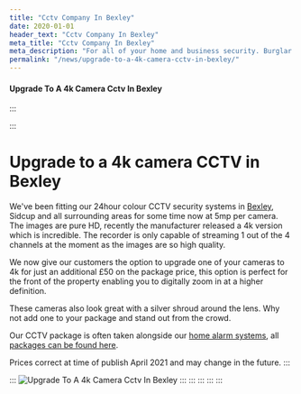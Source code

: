 ```yaml
---
title: "Cctv Company In Bexley"
date: 2020-01-01
header_text: "Cctv Company In Bexley"
meta_title: "Cctv Company In Bexley"
meta_description: "For all of your home and business security. Burglar Alarm Servicing, Burglar Alarm Installation, Alarm Battery and CCTV in Bexley. Call 020 8302 4065"
permalink: "/news/upgrade-to-a-4k-camera-cctv-in-bexley/"
---
```


#### Upgrade To A 4k Camera Cctv In Bexley

:::

::: 
# Upgrade to a 4k camera CCTV in Bexley

We\'ve been fitting our 24hour colour CCTV security systems in [Bexley](../pages/sidcup.php.html), Sidcup and all surrounding areas for some time now at 5mp per camera. The images are pure HD, recently the manufacturer released a 4k version which is incredible. The recorder is only capable of streaming 1 out of the 4 channels at the moment as the images are so high quality.

We now give our customers the option to upgrade one of your cameras to 4k for just an additional £50 on the package price, this option is perfect for the front of the property enabling you to digitally zoom in at a higher definition.

These cameras also look great with a silver shroud around the lens. Why not add one to your package and stand out from the crowd.

Our CCTV package is often taken alongside our [home alarm systems](../categories/burglar-alarms.php.html), all [packages can be found here](../categories/special-offers.php.html).

Prices correct at time of publish April 2021 and may change in the future.
:::

::: 
![Upgrade To A 4k Camera Cctv In Bexley](https://res.cloudinary.com/kbs/image/upload/tkindt1030zlscqgvpni.jpg)
:::
:::
:::
:::
:::